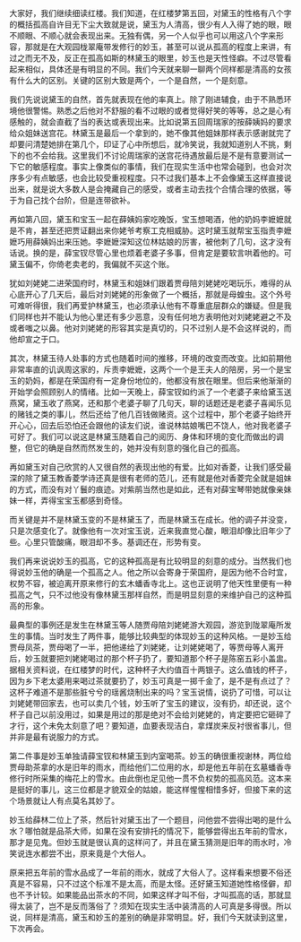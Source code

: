 
大家好，我们继续细读红楼。我们知道，在红楼梦第五回，对黛玉的性格有八个字的概括孤高自许目无下尘大致就是说，黛玉为人清高，很少有人入得了她的眼，眼不顺眼、不顺心就会表现出来。无独有偶，另一个人似乎也可以用这八个字来形容，那就是在大观园栊翠庵带发修行的妙玉，甚至可以说从孤高的程度上来讲，有过之而无不及，反正在孤高如斯的林黛玉的眼里，妙玉也是天性怪癖。不过尽管看起来相似，具体还是有明显的不同。我们今天就来聊一聊两个同样都是清高的女孩有什么大的区别。关键的区别大致是两个，一个是自然，一个是刻意。

我们先说说黛玉的自然，首先就表现在他的率真上。除了刚进辅食，由于不熟悉环境他很警惕。熟悉之后他对不舒服的看不过眼的或者觉得好笑的等等，总之是心有感触的，就会直截了当的表达或表现出来。比如说第五回周瑞家的按薛姨妈的要求给众姐妹送宫花。林黛玉是最后一个拿到的，她不像其他姐妹那样表示感谢就完了却要问清楚她排在第几个，印证了心中所想后，就冷笑说，我就知道别人不挑，剩下的也不会给我。这里我们不讨论周瑞家的送宫花待遇放最后是不是有意要测试一下它的敏感程度。事实上像类似的事情，我们在现实生活中也常会碰到，也会对次序多少有点敏感，也会比较受重视程度。只不过我们基本上不会像黛玉这样直接说出来，就是说大多数人是会掩藏自己的感受，或者主动去找个合情合理的依据，等于为自己找个台阶，但是连带欲补。

再如第八回，黛玉和宝玉一起在薛姨妈家吃晚饭，宝玉想喝酒，他的奶妈李嬷嬷就是不肯，甚至还把贾证翻出来你姥爷考察工克相威胁。这时黛玉就帮宝玉指责李嬷嬷巧用薛姨妈出来压她。李嬷嬷深知这位林姑娘的厉害，被他刺了几句，这才没有话说。换的是，薛宝钗尽管心里也烦着老婆子多事，但肯定是要软言哄着他的。可黛玉偏不，你倚老卖老的，我偏就不买这个账。

犹如刘姥姥二进荣国府时，林黛玉和姐妹们跟着贾母陪刘姥姥吃喝玩乐，难得的从心底开心了几天后，最后对刘姥姥的形象做了一个概括，那就是母蝗虫。这个外号可难听得很，我们再爱护林黛玉，也必须承认他有不尊重底层群众的嫌疑。但是我们同样也并不能认为他心里还有多少恶意，没有任何地方表明他对刘姥姥避之不及或者嗤之以鼻。他对刘姥姥的形容其实是真切的，只不过别人是不会这样说的，而他却宣之于口。

其次，林黛玉待人处事的方式也随着时间的推移，环境的改变而改变。比如前期他非常率直的讥讽周这家的，斥责李嬷嬷，这两个一个是王夫人的陪房，另一个是宝玉的奶妈，都是在荣国府有一定身份地位的，他都没有放在眼里。但后来他渐渐的开始学会照顾别人的情绪。比如一天晚上，薛宝钗如约派了一个老婆子来给黛玉送燕窝，黛玉收了燕窝，还和那个老婆子聊了几句天，聊的话题还是老婆子喜闻乐见的赌钱之类的事儿，然后还给了他几百钱做赌资。这个过程中，那个老婆子始终开开心心，回去后恐怕还会跟他的读友们说，谁说林姑娘嘴巴不饶人，他对我老婆子可好了。我们可以说这是林黛玉随着自己的阅历、身体和环境的变化而做出的调整，但它的确是自然而然发生的，她并没有刻意的强化自己的孤高。

再如黛玉对自己欣赏的人又很自然的表现出他的有爱。比如对香菱，让我们感受最深的除了黛玉教香菱学诗还真是很有老师的范儿，还有就是他对香菱完全就是姐妹的方式，而没有对丫鬟的痕迹。对紫鹃当然也是如此，还有对薛宝琴带她就像亲妹妹一样，弄得宝宝玉都感到奇怪。

而关键是并不是林黛玉变的不是林黛玉了，而是林黛玉在成长。他的调子并没变，只是次感变化了。就像他有一次对宝玉说，近来我直觉心酸，眼泪却像比旧年少了些。心里只管酸痛，眼泪却不多。基调还在，形势有变。

我们再来说说妙玉的孤高，它的这种孤高是有比较明显的刻意的成分。当然我们也得说妙玉他的确是一个孤高之人。他之所以会寄身于荣国府，是因为他不合时宜，权势不容，被迫离开原来修行的玄木蟠香寺北上。这也正说明了他天性里便有一种孤高之气，只不过他没有像林黛玉那样自然，而是明显刻意的来维护自己的这种孤高的形象。

最典型的事例还是发生在林黛玉等人随贾母陪刘姥姥游大观园，游览到陇翠庵所发生的事情。当时发生了两件事，能够比较典型的体现妙玉的这种风格。一是妙玉给贾母凤茶，贾母喝了一半，把他递给了刘姥姥，让刘姥姥喝了，等贾母等人离开后，妙玉就要把刘姥姥喝过的那个杯子扔了，要知道那个杯子是陈窑五彩小盖盅。据相关资料说，在红楼梦的时代，这种杯子大约值百十两银子。这么值钱的杯子，因为乡下老太婆用来喝过茶就要扔了，妙玉可真是一掷千金了，是不是有点过了？这杯子难道不是那些脏兮兮的瑶酱烧制出来的吗？宝玉说情，说扔了可惜，可以让刘姥姥带回家去，也可以卖几个钱，妙玉听了宝玉的建议，没有扔，却还说，这个杯子自己以前没用过，如果是用过的那是绝对不会给刘姥姥的，肯定要把它砸碎了才行，这个未免太刻意了吧？要知道，血要表现洁白，拿煤炭来反衬很省事儿，但并非是最有说服力的方式。

第二件事是妙玉单独请薛宝钗和林黛玉到内室喝茶。妙玉的确很重视谢林，两位给贾母助茶拿的水是旧年的雨水，而给他们二位用的水，却是他五年前在玄墓蟠香寺修行时所采集的梅花上的雪水。由此倒也足见他一贯不负权势的孤高风范。这本来是挺好的事儿，这三位都是才貌双全的姑娘，能这样惺惺相惜多好，但接下来的这个场景就让人有点莫名其妙了。

妙玉给薛林二位上了茶，然后针对黛玉出了一个题目，问他尝不尝得出喝的是什么水？哪怕就是品茶大师，如果在没有安排托的情况下，能够尝得出五年前的雪水，那才是见鬼。但妙玉就是很认真的这样问了，并且在黛玉猜测是旧年的雨水时，冷笑说连水都尝不出，原来竟是个大俗人。

原来把五年前的雪水品成了一年前的雨水，就成了大俗人了。这样看来想要不俗还真是不容易，只不过这个标准不是太高，而是太怪。还好黛玉知道她性格怪僻，却也不予计较。如果能品出茶水的不同，如果这样才叫不俗，才叫孤高的话，那就显得太装了，岂不是反而落俗了？须知在现实生活中装清高的人可真是多得很。所以说，同样是清高，黛玉和妙玉的差别的确是非常明显。好，我们今天就读到这里，下次再会。


